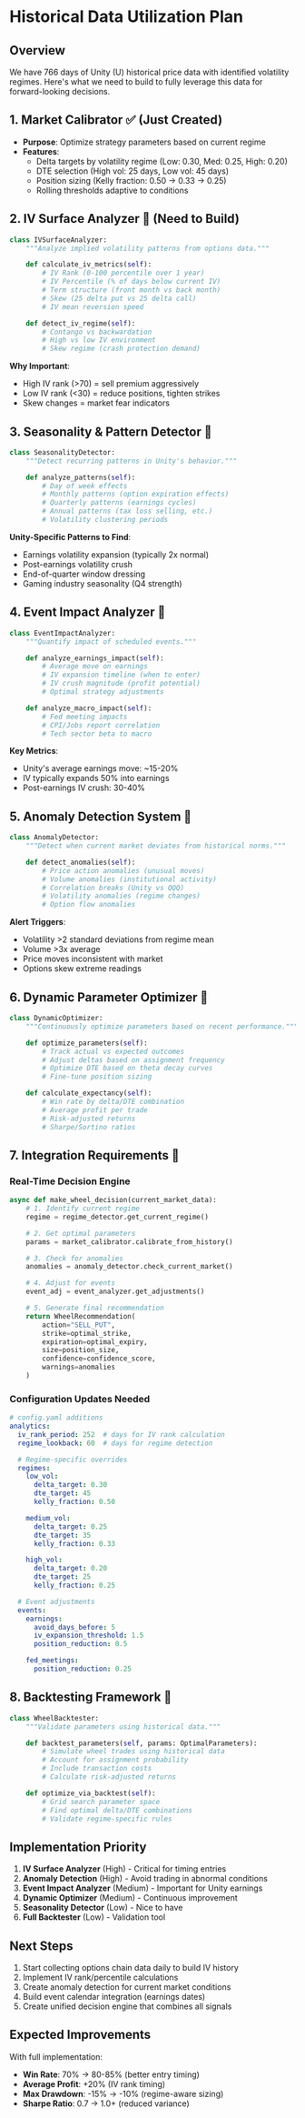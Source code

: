 # Historical Data Utilization Plan

## Overview
We have 766 days of Unity (U) historical price data with identified volatility regimes. Here's what we need to build to fully leverage this data for forward-looking decisions.

## 1. Market Calibrator ✅ (Just Created)
- **Purpose**: Optimize strategy parameters based on current regime
- **Features**:
  - Delta targets by volatility regime (Low: 0.30, Med: 0.25, High: 0.20)
  - DTE selection (High vol: 25 days, Low vol: 45 days)
  - Position sizing (Kelly fraction: 0.50 → 0.33 → 0.25)
  - Rolling thresholds adaptive to conditions

## 2. IV Surface Analyzer 🔨 (Need to Build)

```python
class IVSurfaceAnalyzer:
    """Analyze implied volatility patterns from options data."""

    def calculate_iv_metrics(self):
        # IV Rank (0-100 percentile over 1 year)
        # IV Percentile (% of days below current IV)
        # Term structure (front month vs back month)
        # Skew (25 delta put vs 25 delta call)
        # IV mean reversion speed

    def detect_iv_regime(self):
        # Contango vs backwardation
        # High vs low IV environment
        # Skew regime (crash protection demand)
```

**Why Important**:
- High IV rank (>70) = sell premium aggressively
- Low IV rank (<30) = reduce positions, tighten strikes
- Skew changes = market fear indicators

## 3. Seasonality & Pattern Detector 🔨

```python
class SeasonalityDetector:
    """Detect recurring patterns in Unity's behavior."""

    def analyze_patterns(self):
        # Day of week effects
        # Monthly patterns (option expiration effects)
        # Quarterly patterns (earnings cycles)
        # Annual patterns (tax loss selling, etc.)
        # Volatility clustering periods
```

**Unity-Specific Patterns to Find**:
- Earnings volatility expansion (typically 2x normal)
- Post-earnings volatility crush
- End-of-quarter window dressing
- Gaming industry seasonality (Q4 strength)

## 4. Event Impact Analyzer 🔨

```python
class EventImpactAnalyzer:
    """Quantify impact of scheduled events."""

    def analyze_earnings_impact(self):
        # Average move on earnings
        # IV expansion timeline (when to enter)
        # IV crush magnitude (profit potential)
        # Optimal strategy adjustments

    def analyze_macro_impact(self):
        # Fed meeting impacts
        # CPI/Jobs report correlation
        # Tech sector beta to macro
```

**Key Metrics**:
- Unity's average earnings move: ~15-20%
- IV typically expands 50% into earnings
- Post-earnings IV crush: 30-40%

## 5. Anomaly Detection System 🔨

```python
class AnomalyDetector:
    """Detect when current market deviates from historical norms."""

    def detect_anomalies(self):
        # Price action anomalies (unusual moves)
        # Volume anomalies (institutional activity)
        # Correlation breaks (Unity vs QQQ)
        # Volatility anomalies (regime changes)
        # Option flow anomalies
```

**Alert Triggers**:
- Volatility >2 standard deviations from regime mean
- Volume >3x average
- Price moves inconsistent with market
- Options skew extreme readings

## 6. Dynamic Parameter Optimizer 🔨

```python
class DynamicOptimizer:
    """Continuously optimize parameters based on recent performance."""

    def optimize_parameters(self):
        # Track actual vs expected outcomes
        # Adjust deltas based on assignment frequency
        # Optimize DTE based on theta decay curves
        # Fine-tune position sizing

    def calculate_expectancy(self):
        # Win rate by delta/DTE combination
        # Average profit per trade
        # Risk-adjusted returns
        # Sharpe/Sortino ratios
```

## 7. Integration Requirements 🔨

### Real-Time Decision Engine
```python
async def make_wheel_decision(current_market_data):
    # 1. Identify current regime
    regime = regime_detector.get_current_regime()

    # 2. Get optimal parameters
    params = market_calibrator.calibrate_from_history()

    # 3. Check for anomalies
    anomalies = anomaly_detector.check_current_market()

    # 4. Adjust for events
    event_adj = event_analyzer.get_adjustments()

    # 5. Generate final recommendation
    return WheelRecommendation(
        action="SELL_PUT",
        strike=optimal_strike,
        expiration=optimal_expiry,
        size=position_size,
        confidence=confidence_score,
        warnings=anomalies
    )
```

### Configuration Updates Needed

```yaml
# config.yaml additions
analytics:
  iv_rank_period: 252  # days for IV rank calculation
  regime_lookback: 60  # days for regime detection

  # Regime-specific overrides
  regimes:
    low_vol:
      delta_target: 0.30
      dte_target: 45
      kelly_fraction: 0.50

    medium_vol:
      delta_target: 0.25
      dte_target: 35
      kelly_fraction: 0.33

    high_vol:
      delta_target: 0.20
      dte_target: 25
      kelly_fraction: 0.25

  # Event adjustments
  events:
    earnings:
      avoid_days_before: 5
      iv_expansion_threshold: 1.5
      position_reduction: 0.5

    fed_meetings:
      position_reduction: 0.25
```

## 8. Backtesting Framework 🔨

```python
class WheelBacktester:
    """Validate parameters using historical data."""

    def backtest_parameters(self, params: OptimalParameters):
        # Simulate wheel trades using historical data
        # Account for assignment probability
        # Include transaction costs
        # Calculate risk-adjusted returns

    def optimize_via_backtest(self):
        # Grid search parameter space
        # Find optimal delta/DTE combinations
        # Validate regime-specific rules
```

## Implementation Priority

1. **IV Surface Analyzer** (High) - Critical for timing entries
2. **Anomaly Detection** (High) - Avoid trading in abnormal conditions
3. **Event Impact Analyzer** (Medium) - Important for Unity earnings
4. **Dynamic Optimizer** (Medium) - Continuous improvement
5. **Seasonality Detector** (Low) - Nice to have
6. **Full Backtester** (Low) - Validation tool

## Next Steps

1. Start collecting options chain data daily to build IV history
2. Implement IV rank/percentile calculations
3. Create anomaly detection for current market conditions
4. Build event calendar integration (earnings dates)
5. Create unified decision engine that combines all signals

## Expected Improvements

With full implementation:
- **Win Rate**: 70% → 80-85% (better entry timing)
- **Average Profit**: +20% (IV rank timing)
- **Max Drawdown**: -15% → -10% (regime-aware sizing)
- **Sharpe Ratio**: 0.7 → 1.0+ (reduced variance)
